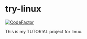 # try-linux

[![CodeFactor](https://www.codefactor.io/repository/github/devlights/try-linux/badge)](https://www.codefactor.io/repository/github/devlights/try-linux)

This is my TUTORIAL project for linux.

